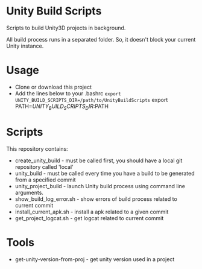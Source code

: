# Unity Build Scripts
Scripts to build Unity3D projects in background.

All build process runs in a separated folder. So, it doesn't block your current Unity instance.

# Usage

- Clone or download this project
- Add the lines below to your .bashrc
` export UNITY_BUILD_SCRIPTS_DIR=/path/to/UnityBuildScripts
` export PATH=$UNITY_BUILD_SCRIPTS_DIR:$PATH

# Scripts
This repository contains:
- create_unity_build - must be called first, you should have a local git repository called 'local'
- unity_build - must be called every time you have a build to be generated from a specified commit
- unity_project_build - launch Unity build process using command line arguments.
- show_build_log_error.sh - show errors of build process related to current commit
- install_current_apk.sh - install a apk related to a given commit
- get_project_logcat.sh - get logcat related to current commit

# Tools
- get-unity-version-from-proj - get unity version used in a project
